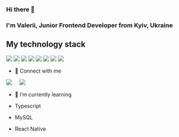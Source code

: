 ### Hi there 👋
### I'm Valerii, Junior Frontend Developer from Kyiv, Ukraine


## My technology stack


<img  src="https://readme-components.vercel.app/api?component=logo&fill=black&logo=react&animation=spin&svgfill=15d8fe">  

<img  src="https://readme-components.vercel.app/api?component=logo&fill=black&logo=redux&svgfill=2d79c7">

<img  src="https://readme-components.vercel.app/api?component=logo&fill=black&logo=node.js&svgfill=659b60">

<img  src="https://readme-components.vercel.app/api?component=logo&fill=black&logo=mongodb&svgfill=df5c43">  

<img  src="https://readme-components.vercel.app/api?component=logo&fill=black&logo=javascript&svgfill=f6df1c">

<img  src="https://readme-components.vercel.app/api?component=logo&fill=black&logo=html5&svgfill=f06629">

<img  src="https://readme-components.vercel.app/api?component=logo&fill=black&logo=CSS3&svgfill=028dd1">

<img  src="https://readme-components.vercel.app/api?component=logo&fill=black&logo=sass&svgfill=cd6799">



- 💬 Connect with me

<p align="left">
  <a target="_blank"href="https://www.linkedin.com/in/valerii-pometun-a63231268/"><img src="https://img.shields.io/badge/linkedin-%230077B5.svg?&style=for-the-badge&logo=linkedin&logoColor=white" /></a>&nbsp;&nbsp;&nbsp;&nbsp;
  <a target="_blank"href="https://t.me/ValeriiPometun"><img src="https://img.shields.io/badge/telegram-%231DA1F2.svg?&style=for-the-badge&logo=telegram&logoColor=white" /></a>&nbsp;&nbsp;&nbsp;&nbsp;
</p>

 - 🌱 I’m currently learning

- Typescript
- MySQL
- React Native
